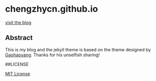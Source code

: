# chengzhycn.github.io

[visit the blog](hengzhycn.github.io)

## Abstract

This is my blog and the jekyll theme is based on the theme designed by [Gaohaoyang](http://gaohaoyang.github.io). Thanks for his unselfish sharing!

##LICENSE

[MIT License](https://github.com/chengzhycn/chengzhycn.github.com/blob/master/LICENSE.md)